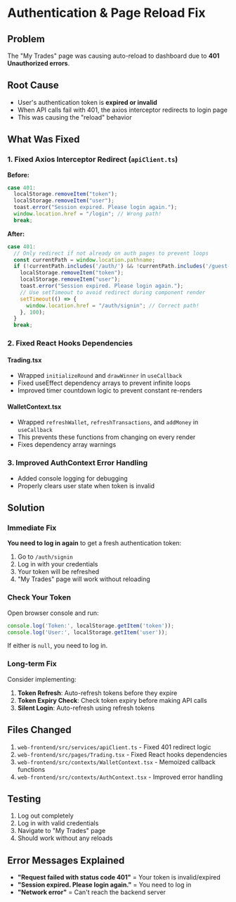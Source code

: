 # Authentication & Page Reload Fix

## Problem
The "My Trades" page was causing auto-reload to dashboard due to **401 Unauthorized errors**.

## Root Cause
- User's authentication token is **expired or invalid**
- When API calls fail with 401, the axios interceptor redirects to login page
- This was causing the "reload" behavior

## What Was Fixed

### 1. Fixed Axios Interceptor Redirect (`apiClient.ts`)
**Before:**
```typescript
case 401:
  localStorage.removeItem("token");
  localStorage.removeItem("user");
  toast.error("Session expired. Please login again.");
  window.location.href = "/login"; // Wrong path!
  break;
```

**After:**
```typescript
case 401:
  // Only redirect if not already on auth pages to prevent loops
  const currentPath = window.location.pathname;
  if (!currentPath.includes('/auth/') && !currentPath.includes('/guest-topup')) {
    localStorage.removeItem("token");
    localStorage.removeItem("user");
    toast.error("Session expired. Please login again.");
    // Use setTimeout to avoid redirect during component render
    setTimeout(() => {
      window.location.href = "/auth/signin"; // Correct path!
    }, 100);
  }
  break;
```

### 2. Fixed React Hooks Dependencies

#### Trading.tsx
- Wrapped `initializeRound` and `drawWinner` in `useCallback`
- Fixed useEffect dependency arrays to prevent infinite loops
- Improved timer countdown logic to prevent constant re-renders

#### WalletContext.tsx
- Wrapped `refreshWallet`, `refreshTransactions`, and `addMoney` in `useCallback`
- This prevents these functions from changing on every render
- Fixes dependency array warnings

### 3. Improved AuthContext Error Handling
- Added console logging for debugging
- Properly clears user state when token is invalid

## Solution

### Immediate Fix
**You need to log in again** to get a fresh authentication token:

1. Go to `/auth/signin`
2. Log in with your credentials
3. Your token will be refreshed
4. "My Trades" page will work without reloading

### Check Your Token
Open browser console and run:
```javascript
console.log('Token:', localStorage.getItem('token'));
console.log('User:', localStorage.getItem('user'));
```

If either is `null`, you need to log in.

### Long-term Fix
Consider implementing:
1. **Token Refresh**: Auto-refresh tokens before they expire
2. **Token Expiry Check**: Check token expiry before making API calls
3. **Silent Login**: Auto-refresh using refresh tokens

## Files Changed
1. `web-frontend/src/services/apiClient.ts` - Fixed 401 redirect logic
2. `web-frontend/src/pages/Trading.tsx` - Fixed React hooks dependencies
3. `web-frontend/src/contexts/WalletContext.tsx` - Memoized callback functions
4. `web-frontend/src/contexts/AuthContext.tsx` - Improved error handling

## Testing
1. Log out completely
2. Log in with valid credentials
3. Navigate to "My Trades" page
4. Should work without any reloads

## Error Messages Explained
- **"Request failed with status code 401"** = Your token is invalid/expired
- **"Session expired. Please login again."** = You need to log in
- **"Network error"** = Can't reach the backend server
